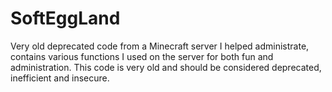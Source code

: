 # SoftEggLand
Very old deprecated code from a Minecraft server I helped administrate, contains various functions I used on the server for both fun and administration. This code is very old and should be considered deprecated, inefficient and insecure.
